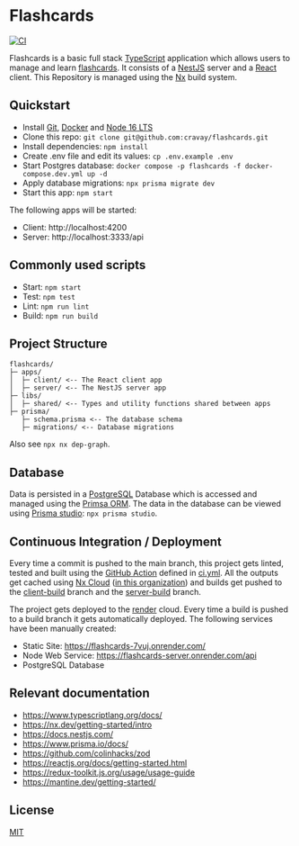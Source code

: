 # Flashcards

[![CI](https://github.com/cravay/flashcards/actions/workflows/ci.yml/badge.svg)](https://github.com/cravay/flashcards/actions/workflows/ci.yml)

Flashcards is a basic full stack [TypeScript](https://www.typescriptlang.org/) application which allows users to manage
and learn [flashcards](https://en.wikipedia.org/wiki/Flashcard). It consists of a [NestJS](https://nestjs.com/) server
and a [React](https://reactjs.org/) client. This Repository is managed using the [Nx](https://nx.dev/) build system.

## Quickstart

- Install [Git](https://git-scm.com/), [Docker](https://www.docker.com/) and [Node 16 LTS](https://nodejs.org/)
- Clone this repo: `git clone git@github.com:cravay/flashcards.git`
- Install dependencies: `npm install`
- Create .env file and edit its values: `cp .env.example .env`
- Start Postgres database: `docker compose -p flashcards -f docker-compose.dev.yml up -d`
- Apply database migrations: `npx prisma migrate dev`
- Start this app: `npm start`

The following apps will be started:

- Client: http://localhost:4200
- Server: http://localhost:3333/api

## Commonly used scripts

- Start: `npm start`
- Test: `npm test`
- Lint: `npm run lint`
- Build: `npm run build`

## Project Structure

```
flashcards/
├─ apps/
│  ├─ client/ <-- The React client app
│  ├─ server/ <-- The NestJS server app
├─ libs/
│  ├─ shared/ <-- Types and utility functions shared between apps
├─ prisma/
   ├─ schema.prisma <-- The database schema
   ├─ migrations/ <-- Database migrations
```

Also see `npx nx dep-graph`.

<!-- Generated using: https://tree.nathanfriend.io/?s=(%27options!(%27fancy!true~fullPath!false~trailingSlash!true~rootDot!false)~2(%272%27flashcards*apps3client3server*libs3shared*0schema.0migrations%27)~version!%271%27)*%5Cn--%20%200prisma32source!3*-%01320-* -->

## Database

Data is persisted in a [PostgreSQL](https://www.postgresql.org/) Database which is accessed and managed using the [Primsa ORM](https://www.prisma.io/).
The data in the database can be viewed using [Prisma studio](https://www.prisma.io/studio): `npx prisma studio`.

## Continuous Integration / Deployment

Every time a commit is pushed to the main branch, this project gets linted, tested and built using
the [GitHub Action](https://github.com/features/actions) defined in [ci.yml](https://github.com/cravay/flashcards/blob/main/.github/workflows/ci.yml).
All the outputs get cached using [Nx Cloud](https://nx.app/) ([in this organization](https://nx.app/orgs/624ddb8a81e08f00053c551c/workspaces/624ddbbc2a9400251c0f601f))
and builds get pushed to the [client-build](https://github.com/cravay/flashcards/tree/client-build)
branch and the [server-build](https://github.com/cravay/flashcards/tree/server-build) branch.

The project gets deployed to the [render](https://render.com/) cloud. Every time a build is pushed to a build branch it
gets automatically deployed. The following services have been manually created:

- Static Site: https://flashcards-7vuj.onrender.com/
- Node Web Service: https://flashcards-server.onrender.com/api
- PostgreSQL Database

## Relevant documentation

- https://www.typescriptlang.org/docs/
- https://nx.dev/getting-started/intro
- https://docs.nestjs.com/
- https://www.prisma.io/docs/
- https://github.com/colinhacks/zod
- https://reactjs.org/docs/getting-started.html
- https://redux-toolkit.js.org/usage/usage-guide
- https://mantine.dev/getting-started/

## License

[MIT](./LICENSE)
